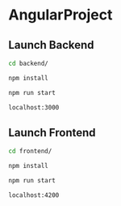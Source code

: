 # AngularProject

## Launch Backend
```cmd
cd backend/
```
```cmd
npm install
```
```cmd
npm run start
```
```cmd
localhost:3000
```

## Launch Frontend

```cmd
cd frontend/
```
```cmd
npm install
```
```cmd
npm run start
```
```cmd
localhost:4200
```
